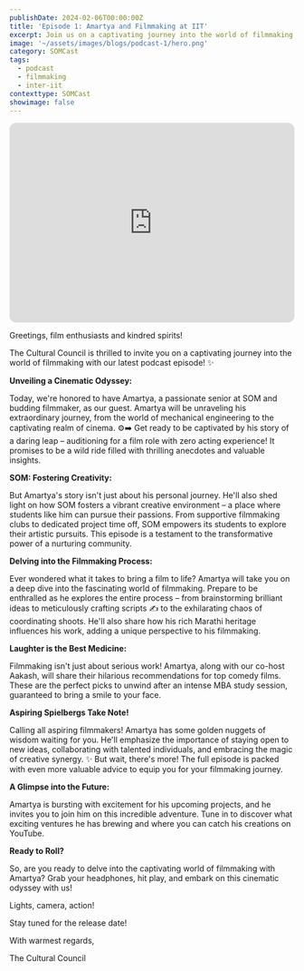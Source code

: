 ```yaml
---
publishDate: 2024-02-06T00:00:00Z
title: 'Episode 1: Amartya and Filmmaking at IIT'
excerpt: Join us on a captivating journey into the world of filmmaking with Amartya, a passionate SOM senior, as he unravels his extraordinary journey from mechanical engineering to the captivating realm of cinema!
image: '~/assets/images/blogs/podcast-1/hero.png'
category: SOMCast
tags:
  - podcast
  - filmmaking
  - inter-iit
contexttype: SOMCast
showimage: false
---
```


<iframe style="border-radius:12px" src="https://open.spotify.com/embed/episode/2W4J5sHQz8EY11n1Vw7Yxq?utm_source=generator" width="100%" height="352" frameBorder="0" allowfullscreen="" allow="autoplay; clipboard-write; encrypted-media; fullscreen; picture-in-picture" loading="lazy" style="background-color: #fff"></iframe>

Greetings, film enthusiasts and kindred spirits!

The Cultural Council is thrilled to invite you on a captivating journey into the world of filmmaking with our latest podcast episode! ✨

<b>Unveiling a Cinematic Odyssey:</b>

Today, we're honored to have Amartya, a passionate senior at SOM and budding filmmaker, as our guest.  Amartya will be unraveling his extraordinary journey, from the world of mechanical engineering to the captivating realm of cinema. ⚙️➡️ Get ready to be captivated by his story of a daring leap – auditioning for a film role with zero acting experience! It promises to be a wild ride filled with thrilling anecdotes and valuable insights.

<b>SOM: Fostering Creativity:</b>

But Amartya's story isn't just about his personal journey. He'll also shed light on how SOM fosters a vibrant creative environment  – a place where students like him can pursue their passions.  From supportive filmmaking clubs to dedicated project time off, SOM empowers its students to explore their artistic pursuits. This episode is a testament to the transformative power of a nurturing community.

<b>Delving into the Filmmaking Process:</b>

Ever wondered what it takes to bring a film to life?  Amartya will take you on a deep dive into the fascinating world of filmmaking.  Prepare to be enthralled as he explores the entire process – from brainstorming brilliant ideas to meticulously crafting scripts ✍️ to the exhilarating chaos of coordinating shoots.  He'll also share how his rich Marathi heritage influences his work, adding a unique perspective to his filmmaking. ️

<b>Laughter is the Best Medicine:</b>

Filmmaking isn't just about serious work! Amartya, along with our co-host Aakash, will share their hilarious recommendations for top comedy films.  These are the perfect picks to unwind after an intense MBA study session, guaranteed to bring a smile to your face.

<b>Aspiring Spielbergs Take Note!</b>

Calling all aspiring filmmakers! Amartya has some golden nuggets of wisdom waiting for you.  He'll emphasize the importance of staying open to new ideas, collaborating with talented individuals, and embracing the magic of creative synergy. ✨  But wait, there's more! The full episode is packed with even more valuable advice to equip you for your filmmaking journey.

<b>A Glimpse into the Future:</b>

Amartya is bursting with excitement for his upcoming projects, and he invites you to join him on this incredible adventure.  Tune in to discover what exciting ventures he has brewing and where you can catch his creations on YouTube.

<b>Ready to Roll?</b>

So, are you ready to delve into the captivating world of filmmaking with Amartya? Grab your headphones, hit play, and embark on this cinematic odyssey with us!

Lights, camera, action!

Stay tuned for the release date!

With warmest regards,

The Cultural Council